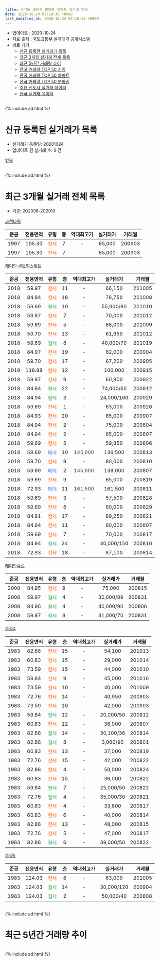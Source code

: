 ```yaml
---
title: 경기도 과천시 별양동 아파트 실거래 정보
date: 2020-10-24 07:10:36 +0900
last_modified_at: 2020-10-24 07:10:36 +0900
---
```


* 업데이트 : 2020-10-24
* 자료 출처 : [국토교통부 실거래가 공개시스템](http://rt.molit.go.kr)
* 바로 가기
    * [신규 등록된 실거래가 목록](#신규-등록된-실거래가-목록)
    * [최근 3개월 실거래 전체 목록](#최근-3개월-실거래-전체-목록)
    * [최근 5년간 거래량 추이](#최근-5년간-거래량-추이)
    * [전국 거래량 TOP 50 지역](https://inasie.github.io/apt-trade-info/최근-3개월-전국에서-가장-거래가-많이-발생한-지역)
    * [전국 거래량 TOP 50 아파트](https://inasie.github.io/apt-trade-info/최근-3개월-전국에서-가장-거래가-많이-발생한-아파트)
    * [전국 거래량 TOP 50 분양권](https://inasie.github.io/apt-trade-info/최근-3개월-전국에서-가장-거래가-많이-발생한-분양권)
    * [주요 신도시 실거래 데이터](https://inasie.github.io/apt-trade-info/주요-신도시)
    * [전국 실거래 데이터](https://inasie.github.io/apt-trade-info/전국)
<br>
{% include ad.html %}
<br>

# 신규 등록된 실거래가 목록
* 실거래가 등록일: 20201024
* 업데이트 된 실거래 수: 0 건

없음

<br>
{% include ad.html %}
<br>

# 최근 3개월 실거래 전체 목록
* 기준: 202008-202010


[과천타워](https://search.naver.com/search.naver?query=%EA%B2%BD%EA%B8%B0%EB%8F%84+%EA%B3%BC%EC%B2%9C%EC%8B%9C+%EB%B3%84%EC%96%91%EB%8F%99+%EA%B3%BC%EC%B2%9C%ED%83%80%EC%9B%8C)

|준공|전용면적|유형|층|역대최고가|실거래가|거래월|
|:---:|:---:|:---:|:---:|:---:|:---:|:---:|
|1997|105.30|<span style="color:#ff5a00">전세</span>|7|<span style="color:#444444">-</span>|65,000|200903|
|1997|105.30|<span style="color:#ff5a00">전세</span>|7|<span style="color:#444444">-</span>|65,000|200903|

[래미안 센트럴스위트](https://search.naver.com/search.naver?query=%EA%B2%BD%EA%B8%B0%EB%8F%84+%EA%B3%BC%EC%B2%9C%EC%8B%9C+%EB%B3%84%EC%96%91%EB%8F%99+%EB%9E%98%EB%AF%B8%EC%95%88+%EC%84%BC%ED%8A%B8%EB%9F%B4%EC%8A%A4%EC%9C%84%ED%8A%B8)

|준공|전용면적|유형|층|역대최고가|실거래가|거래월|
|:---:|:---:|:---:|:---:|:---:|:---:|:---:|
|2018|59.97|<span style="color:#ff5a00">전세</span>|11|<span style="color:#444444">-</span>|66,150|201005|
|2018|84.94|<span style="color:#ff5a00">전세</span>|16|<span style="color:#444444">-</span>|78,750|201008|
|2018|59.69|<span style="color:#34a853">월세</span>|10|<span style="color:#444444">-</span>|55,000/90|201010|
|2018|59.97|<span style="color:#ff5a00">전세</span>|7|<span style="color:#444444">-</span>|70,000|201012|
|2018|59.69|<span style="color:#ff5a00">전세</span>|5|<span style="color:#444444">-</span>|68,000|201009|
|2018|59.70|<span style="color:#ff5a00">전세</span>|13|<span style="color:#444444">-</span>|61,950|201012|
|2018|59.69|<span style="color:#34a853">월세</span>|8|<span style="color:#444444">-</span>|40,000/70|201019|
|2018|84.97|<span style="color:#ff5a00">전세</span>|19|<span style="color:#444444">-</span>|82,000|200904|
|2018|59.70|<span style="color:#ff5a00">전세</span>|17|<span style="color:#444444">-</span>|67,200|200905|
|2018|118.88|<span style="color:#ff5a00">전세</span>|12|<span style="color:#444444">-</span>|100,000|200915|
|2018|59.97|<span style="color:#ff5a00">전세</span>|9|<span style="color:#444444">-</span>|60,900|200922|
|2018|84.94|<span style="color:#34a853">월세</span>|22|<span style="color:#444444">-</span>|74,000/60|200912|
|2018|84.94|<span style="color:#34a853">월세</span>|3|<span style="color:#444444">-</span>|24,000/160|200929|
|2018|59.69|<span style="color:#ff5a00">전세</span>|1|<span style="color:#444444">-</span>|63,000|200926|
|2018|84.93|<span style="color:#ff5a00">전세</span>|20|<span style="color:#444444">-</span>|85,000|200907|
|2018|84.94|<span style="color:#ff5a00">전세</span>|2|<span style="color:#444444">-</span>|75,000|200804|
|2018|84.94|<span style="color:#ff5a00">전세</span>|2|<span style="color:#444444">-</span>|85,000|200807|
|2018|59.69|<span style="color:#ff5a00">전세</span>|5|<span style="color:#444444">-</span>|59,850|200806|
|2018|59.69|<span style="color:#4285f3">매매</span>|10|<span style="color:#444444">145,000</span>|136,500|200813|
|2018|59.70|<span style="color:#ff5a00">전세</span>|9|<span style="color:#444444">-</span>|80,000|200810|
|2018|59.69|<span style="color:#4285f3">매매</span>|2|<span style="color:#444444">145,000</span>|138,000|200807|
|2018|59.69|<span style="color:#ff5a00">전세</span>|9|<span style="color:#444444">-</span>|65,000|200819|
|2018|72.93|<span style="color:#4285f3">매매</span>|11|<span style="color:#444444">161,500</span>|161,500|200811|
|2018|59.69|<span style="color:#ff5a00">전세</span>|3|<span style="color:#444444">-</span>|57,500|200828|
|2018|59.69|<span style="color:#ff5a00">전세</span>|8|<span style="color:#444444">-</span>|80,000|200829|
|2018|84.91|<span style="color:#ff5a00">전세</span>|17|<span style="color:#444444">-</span>|89,250|200821|
|2018|84.94|<span style="color:#ff5a00">전세</span>|11|<span style="color:#444444">-</span>|80,000|200807|
|2018|59.69|<span style="color:#ff5a00">전세</span>|7|<span style="color:#444444">-</span>|70,000|200817|
|2018|84.94|<span style="color:#34a853">월세</span>|24|<span style="color:#444444">-</span>|40,000/150|200810|
|2018|72.93|<span style="color:#ff5a00">전세</span>|18|<span style="color:#444444">-</span>|87,100|200814|

[래미안슈르](https://search.naver.com/search.naver?query=%EA%B2%BD%EA%B8%B0%EB%8F%84+%EA%B3%BC%EC%B2%9C%EC%8B%9C+%EB%B3%84%EC%96%91%EB%8F%99+%EB%9E%98%EB%AF%B8%EC%95%88%EC%8A%88%EB%A5%B4)

|준공|전용면적|유형|층|역대최고가|실거래가|거래월|
|:---:|:---:|:---:|:---:|:---:|:---:|:---:|
|2008|84.95|<span style="color:#ff5a00">전세</span>|9|<span style="color:#444444">-</span>|75,000|200815|
|2008|59.97|<span style="color:#34a853">월세</span>|4|<span style="color:#444444">-</span>|30,000/89|200831|
|2008|84.96|<span style="color:#34a853">월세</span>|4|<span style="color:#444444">-</span>|40,000/90|200806|
|2008|59.97|<span style="color:#34a853">월세</span>|8|<span style="color:#444444">-</span>|31,000/70|200831|

[주공4](https://search.naver.com/search.naver?query=%EA%B2%BD%EA%B8%B0%EB%8F%84+%EA%B3%BC%EC%B2%9C%EC%8B%9C+%EB%B3%84%EC%96%91%EB%8F%99+%EC%A3%BC%EA%B3%B54)

|준공|전용면적|유형|층|역대최고가|실거래가|거래월|
|:---:|:---:|:---:|:---:|:---:|:---:|:---:|
|1983|82.88|<span style="color:#ff5a00">전세</span>|15|<span style="color:#444444">-</span>|54,100|201013|
|1983|60.83|<span style="color:#ff5a00">전세</span>|15|<span style="color:#444444">-</span>|29,000|201014|
|1983|73.59|<span style="color:#ff5a00">전세</span>|15|<span style="color:#444444">-</span>|44,000|201010|
|1983|59.84|<span style="color:#ff5a00">전세</span>|9|<span style="color:#444444">-</span>|45,000|201016|
|1983|73.59|<span style="color:#ff5a00">전세</span>|10|<span style="color:#444444">-</span>|40,000|201009|
|1983|72.76|<span style="color:#ff5a00">전세</span>|14|<span style="color:#444444">-</span>|40,950|200903|
|1983|73.59|<span style="color:#ff5a00">전세</span>|10|<span style="color:#444444">-</span>|42,000|200903|
|1983|59.84|<span style="color:#34a853">월세</span>|12|<span style="color:#444444">-</span>|20,000/50|200912|
|1983|60.83|<span style="color:#ff5a00">전세</span>|12|<span style="color:#444444">-</span>|36,000|200807|
|1983|82.88|<span style="color:#34a853">월세</span>|14|<span style="color:#444444">-</span>|30,100/36|200814|
|1983|82.88|<span style="color:#34a853">월세</span>|8|<span style="color:#444444">-</span>|3,000/90|200801|
|1983|60.83|<span style="color:#ff5a00">전세</span>|13|<span style="color:#444444">-</span>|37,000|200819|
|1983|72.76|<span style="color:#ff5a00">전세</span>|15|<span style="color:#444444">-</span>|42,000|200822|
|1983|82.88|<span style="color:#ff5a00">전세</span>|4|<span style="color:#444444">-</span>|50,000|200824|
|1983|60.83|<span style="color:#ff5a00">전세</span>|15|<span style="color:#444444">-</span>|36,000|200822|
|1983|59.84|<span style="color:#34a853">월세</span>|7|<span style="color:#444444">-</span>|25,000/50|200822|
|1983|72.76|<span style="color:#34a853">월세</span>|4|<span style="color:#444444">-</span>|35,000/30|200821|
|1983|60.83|<span style="color:#ff5a00">전세</span>|4|<span style="color:#444444">-</span>|33,600|200817|
|1983|60.83|<span style="color:#ff5a00">전세</span>|6|<span style="color:#444444">-</span>|40,000|200814|
|1983|82.88|<span style="color:#ff5a00">전세</span>|13|<span style="color:#444444">-</span>|48,000|200815|
|1983|72.76|<span style="color:#ff5a00">전세</span>|5|<span style="color:#444444">-</span>|47,000|200817|
|1983|82.88|<span style="color:#34a853">월세</span>|6|<span style="color:#444444">-</span>|39,000/50|200822|


<script async src="//pagead2.googlesyndication.com/pagead/js/adsbygoogle.js"></script>
<!-- 기본 -->
<ins class="adsbygoogle"
     style="display:block"
     data-ad-client="ca-pub-2446590836940007"
     data-ad-slot="1659523306"
     data-ad-format="auto"
     data-full-width-responsive="true"></ins>
<script>
(adsbygoogle = window.adsbygoogle || []).push({});
</script>


[주공5](https://search.naver.com/search.naver?query=%EA%B2%BD%EA%B8%B0%EB%8F%84+%EA%B3%BC%EC%B2%9C%EC%8B%9C+%EB%B3%84%EC%96%91%EB%8F%99+%EC%A3%BC%EA%B3%B55)

|준공|전용면적|유형|층|역대최고가|실거래가|거래월|
|:---:|:---:|:---:|:---:|:---:|:---:|:---:|
|1983|124.03|<span style="color:#ff5a00">전세</span>|8|<span style="color:#444444">-</span>|63,000|201005|
|1983|124.03|<span style="color:#34a853">월세</span>|14|<span style="color:#444444">-</span>|30,000/120|200904|
|1983|124.03|<span style="color:#34a853">월세</span>|2|<span style="color:#444444">-</span>|50,000/40|200808|


<br>
{% include ad.html %}
<br>

# 최근 5년간 거래량 추이


<div style="width:100%;">
    <canvas id="deal_progress" height="200"></canvas>
</div>

<script>
new Chart(document.getElementById("deal_progress"), {
    type: 'line',
    data: {
        labels: ['201510','201511','201512','201601','201602','201603','201604','201605','201606','201607','201608','201609','201610','201611','201612','201701','201702','201703','201704','201705','201706','201707','201708','201709','201710','201711','201712','201801','201802','201803','201804','201805','201806','201807','201808','201809','201810','201811','201812','201901','201902','201903','201904','201905','201906','201907','201908','201909','201910','201911','201912','202001','202002','202003','202004','202005','202006','202007','202008','202009','202010'],
        datasets: [{
            label: '매매',
            pointRadius: 1,
            data: [13, 8, 3, 10, 9, 21, 41, 31, 22, 13, 17, 18, 25, 7, 7, 8, 13, 15, 10, 23, 24, 30, 5, 16, 18, 22, 27, 60, 16, 11, 7, 5, 2, 10, 27, 5, 1, 1, 1, 5, 0, 2, 2, 4, 16, 15, 3, 13, 19, 12, 4, 1, 1, 0, 3, 0, 5, 5, 3, 0, 0],
            borderColor: "rgba(255, 201, 14, 1)",
            backgroundColor: "rgba(255, 201, 14, 0.5)",
            fill: false,
            lineTension: 0
        },{
            label: '전월세',
            pointRadius: 1,
            data: [36, 15, 35, 43, 53, 47, 31, 22, 21, 16, 19, 54, 27, 31, 35, 31, 32, 29, 20, 25, 28, 23, 19, 21, 22, 21, 23, 37, 41, 26, 15, 15, 28, 21, 29, 32, 26, 27, 29, 33, 24, 27, 14, 12, 19, 26, 19, 14, 23, 19, 26, 23, 32, 22, 22, 29, 26, 46, 31, 14, 13],
            borderColor: "rgba(0, 141, 185, 1)",
            backgroundColor: "rgba(0, 141, 185, 0.5)",
            fill: false,
            lineTension: 0
        }
        ]
    },
    options: {
        responsive: true,
        title: {
            display: false
        },
        tooltips: {
            mode: 'index',
            intersect: false
        },
        hover: {
            mode: 'nearest',
            intersect: true
        },
        scales: {
            xAxes: [{
                display: true,
                scaleLabel: {
                    display: true,
                    labelString: '년/월'
                }
            }],
            yAxes: [{
                display: true,
                ticks: {
                    suggestedMin: 0,
                },
                scaleLabel: {
                    display: true,
                    labelString: '실거래 수'
                }
            }]
        }
    }
});

</script>


<br>
{% include ad.html %}
<br>

